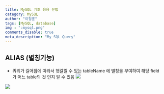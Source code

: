 ```yaml
---
title: MySQL 기초 응용 문법
category: MySQL
author: "이정훈"
tags: [MySQL, database]
img : ":mysql.png"
comments_disable: true
meta_description: "My SQL Query"
---
```


## ALIAS  (별칭기능)

- 쿼리가 길어짐에 따라서 햇갈릴 수 있는 tableName 에 별칭을 부여하여
  해당 field 가 어느 table의 것 인지 알 수 있음
  ![](https://i.imgur.com/976a01W.png)

![](https://i.imgur.com/uCRRB0F.png)
